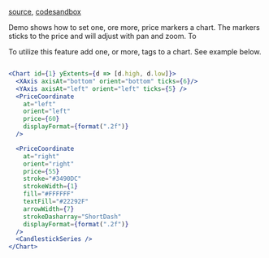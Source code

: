 [source](https://github.com/rrag/react-stockcharts/blob/master/docs/lib/charts/CandleStickChartWithPriceMarkers.js), [codesandbox](https://codesandbox.io/s/github/rrag/react-stockcharts-examples2/tree/master/examples/CandleStickChartWithPriceMarkers)


Demo shows how to set one, ore more, price markers a chart. The markers sticks to the price and will adjust with pan and zoom. To

To utilize this feature add one, or more, <PriceCoordinate> tags to a chart. See example below.

```jsx

<Chart id={1} yExtents={d => [d.high, d.low]}>
  <XAxis axisAt="bottom" orient="bottom" ticks={6}/>
  <YAxis axisAt="left" orient="left" ticks={5} />
  <PriceCoordinate
    at="left"
    orient="left"
    price={60}
    displayFormat={format(".2f")}
  />

  <PriceCoordinate
    at="right"
    orient="right"
    price={55}
    stroke="#3490DC"
    strokeWidth={1}
    fill="#FFFFFF"
    textFill="#22292F"
    arrowWidth={7}
    strokeDasharray="ShortDash"
    displayFormat={format(".2f")}
  />
  <CandlestickSeries />
</Chart>

```
